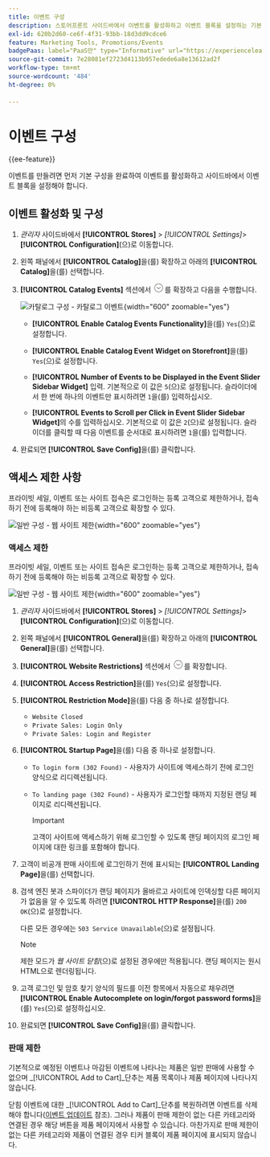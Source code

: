 ```yaml
---
title: 이벤트 구성
description: 스토어프론트 사이드바에서 이벤트를 활성화하고 이벤트 블록을 설정하는 기본 구성을 완료하는 방법을 알아봅니다.
exl-id: 620b2d60-ce6f-4f31-93bb-18d3dd9cdce6
feature: Marketing Tools, Promotions/Events
badgePaas: label="PaaS만" type="Informative" url="https://experienceleague.adobe.com/en/docs/commerce/user-guides/product-solutions" tooltip="Adobe Commerce 온 클라우드 프로젝트(Adobe 관리 PaaS 인프라) 및 온프레미스 프로젝트에만 적용됩니다."
source-git-commit: 7e28081ef2723d4113b957edede6a8e13612ad2f
workflow-type: tm+mt
source-wordcount: '484'
ht-degree: 0%

---
```


# 이벤트 구성

{{ee-feature}}

이벤트를 만들려면 먼저 기본 구성을 완료하여 이벤트를 활성화하고 사이드바에서 이벤트 블록을 설정해야 합니다.

## 이벤트 활성화 및 구성

1. _관리자_ 사이드바에서 **[!UICONTROL Stores]** > _[!UICONTROL Settings]_>**[!UICONTROL Configuration]**(으)로 이동합니다.

1. 왼쪽 패널에서 **[!UICONTROL Catalog]**&#x200B;을(를) 확장하고 아래의 **[!UICONTROL Catalog]**&#x200B;을(를) 선택합니다.

1. **[!UICONTROL Catalog Events]** 섹션에서 ![확장 선택기](../assets/icon-display-expand.png)를 확장하고 다음을 수행합니다.

   ![카탈로그 구성 - 카탈로그 이벤트](../configuration-reference/catalog/assets/catalog-events.png){width="600" zoomable="yes"}

   - **[!UICONTROL Enable Catalog Events Functionality]**&#x200B;을(를) `Yes`(으)로 설정합니다.

   - **[!UICONTROL Enable Catalog Event Widget on Storefront]**&#x200B;을(를) `Yes`(으)로 설정합니다.

   - **[!UICONTROL Number of Events to be Displayed in the Event Slider Sidebar Widget]** 입력. 기본적으로 이 값은 `5`(으)로 설정됩니다. 슬라이더에서 한 번에 하나의 이벤트만 표시하려면 `1`을(를) 입력하십시오.

   - **[!UICONTROL Events to Scroll per Click in Event Slider Sidebar Widget]**&#x200B;의 수를 입력하십시오. 기본적으로 이 값은 `2`(으)로 설정됩니다. 슬라이더를 클릭할 때 다음 이벤트를 순서대로 표시하려면 `1`을(를) 입력합니다.

1. 완료되면 **[!UICONTROL Save Config]**&#x200B;을(를) 클릭합니다.

## 액세스 제한 사항

프라이빗 세일, 이벤트 또는 사이트 접속은 로그인하는 등록 고객으로 제한하거나, 접속하기 전에 등록해야 하는 비등록 고객으로 확장할 수 있다.

![일반 구성 - 웹 사이트 제한](../configuration-reference/general/assets/general-website-restrictions.png){width="600" zoomable="yes"}

### 액세스 제한

프라이빗 세일, 이벤트 또는 사이트 접속은 로그인하는 등록 고객으로 제한하거나, 접속하기 전에 등록해야 하는 비등록 고객으로 확장할 수 있다.

![일반 구성 - 웹 사이트 제한](../configuration-reference/general/assets/general-website-restrictions.png){width="600" zoomable="yes"}

1. _관리자_ 사이드바에서 **[!UICONTROL Stores]** > _[!UICONTROL Settings]_>**[!UICONTROL Configuration]**(으)로 이동합니다.

1. 왼쪽 패널에서 **[!UICONTROL General]**&#x200B;을(를) 확장하고 아래의 **[!UICONTROL General]**&#x200B;을(를) 선택합니다.

1. **[!UICONTROL Website Restrictions]** 섹션에서 ![확장 선택기](../assets/icon-display-expand.png)를 확장합니다.

1. **[!UICONTROL Access Restriction]**&#x200B;을(를) `Yes`(으)로 설정합니다.

1. **[!UICONTROL Restriction Mode]**&#x200B;을(를) 다음 중 하나로 설정합니다.

   - `Website Closed`
   - `Private Sales: Login Only`
   - `Private Sales: Login and Register`

1. **[!UICONTROL Startup Page]**&#x200B;을(를) 다음 중 하나로 설정합니다.

   - `To login form (302 Found)` - 사용자가 사이트에 액세스하기 전에 로그인 양식으로 리디렉션됩니다.

   - `To landing page (302 Found)` - 사용자가 로그인할 때까지 지정된 랜딩 페이지로 리디렉션됩니다.

     >[!IMPORTANT]
     >
     >고객이 사이트에 액세스하기 위해 로그인할 수 있도록 랜딩 페이지의 로그인 페이지에 대한 링크를 포함해야 합니다.

1. 고객이 비공개 판매 사이트에 로그인하기 전에 표시되는 **[!UICONTROL Landing Page]**&#x200B;을(를) 선택합니다.

1. 검색 엔진 봇과 스파이더가 랜딩 페이지가 올바르고 사이트에 인덱싱할 다른 페이지가 없음을 알 수 있도록 하려면 **[!UICONTROL HTTP Response]**&#x200B;을(를) `200 OK`(으)로 설정합니다.

   다른 모든 경우에는 `503 Service Unavailable`(으)로 설정됩니다.

   >[!NOTE]
   >
   >제한 모드가 _웹 사이트 닫힘_(으)로 설정된 경우에만 적용됩니다. 랜딩 페이지는 원시 HTML으로 렌더링됩니다.

1. 고객 로그인 및 암호 찾기 양식의 필드를 이전 항목에서 자동으로 채우려면 **[!UICONTROL Enable Autocomplete on login/forgot password forms]**&#x200B;을(를) `Yes`(으)로 설정하십시오.

1. 완료되면 **[!UICONTROL Save Config]**&#x200B;을(를) 클릭합니다.

### 판매 제한

기본적으로 예정된 이벤트나 마감된 이벤트에 나타나는 제품은 일반 판매에 사용할 수 없으며 _[!UICONTROL Add to Cart]_단추는 제품 목록이나 제품 페이지에 나타나지 않습니다.

닫힘 이벤트에 대한 _[!UICONTROL Add to Cart]_단추를 복원하려면 이벤트를 삭제해야 합니다([이벤트 업데이트](event-create.md#update-events) 참조). 그러나 제품이 판매 제한이 없는 다른 카테고리와 연결된 경우 해당 버튼을 제품 페이지에서 사용할 수 있습니다. 마찬가지로 판매 제한이 없는 다른 카테고리와 제품이 연결된 경우 티커 블록이 제품 페이지에 표시되지 않습니다.
